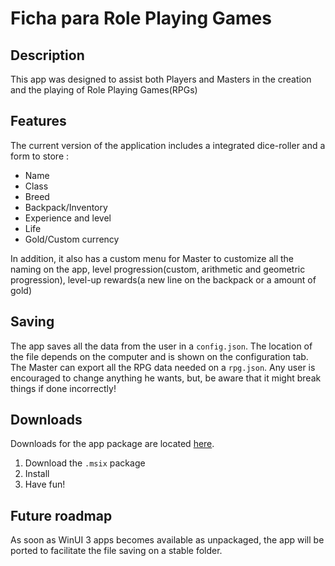# Ficha para Role Playing Games

## Description

This app was designed to assist both Players and Masters in the creation and the playing of Role Playing Games(RPGs)

## Features

The current version of the application includes a integrated dice-roller and  a form to store :

* Name
* Class
* Breed
* Backpack/Inventory
* Experience and level
* Life
* Gold/Custom currency

In addition, it also has a custom menu for Master to customize all the naming on the app, level progression(custom, arithmetic and geometric progression), level-up rewards(a new line on the backpack or a amount of gold)

## Saving

The app saves all the data from the user in a `config.json`. The location of the file depends on the computer and is shown on the configuration tab. The Master can export all the RPG data needed on a `rpg.json`. Any user is encouraged to change anything he wants, but, be aware that it might break things if done incorrectly!

## Downloads

Downloads for the app package are located [here](https://github.com/Agentew04/FichaRPG/releases). 

1. Download the `.msix` package
2. Install
3. Have fun!

## Future roadmap

As soon as WinUI 3 apps becomes available as unpackaged, the app will be ported to facilitate the file saving on a stable folder.